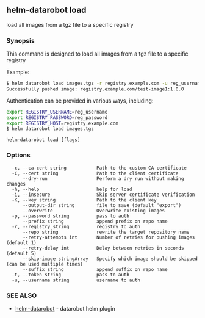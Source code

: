 ## helm-datarobot load

load all images from a tgz file to a specific registry

### Synopsis



This command is designed to load all images from a tgz file to a specific registry

Example:
```sh
$ helm datarobot load images.tgz -r registry.example.com -u reg_username -p reg_password
Successfully pushed image: registry.example.com/test-image1:1.0.0

```

Authentication can be provided in various ways, including:

```sh
export REGISTRY_USERNAME=reg_username
export REGISTRY_PASSWORD=reg_password
export REGISTRY_HOST=registry.example.com
$ helm datarobot load images.tgz
```



```
helm-datarobot load [flags]
```

### Options

```
  -c, --ca-cert string           Path to the custom CA certificate
  -C, --cert string              Path to the client certificate
      --dry-run                  Perform a dry run without making changes
  -h, --help                     help for load
  -i, --insecure                 Skip server certificate verification
  -K, --key string               Path to the client key
      --output-dir string        file to save (default "export")
      --overwrite                Overwrite existing images
  -p, --password string          pass to auth
      --prefix string            append prefix on repo name
  -r, --registry string          registry to auth
      --repo string              rewrite the target repository name
      --retry-attempts int       Number of retries for pushing images (default 1)
      --retry-delay int          Delay between retries in seconds (default 5)
      --skip-image stringArray   Specify which image should be skipped (can be used multiple times)
      --suffix string            append suffix on repo name
  -t, --token string             pass to auth
  -u, --username string          username to auth
```

### SEE ALSO

* [helm-datarobot](helm-datarobot.md)	 - datarobot helm plugin

